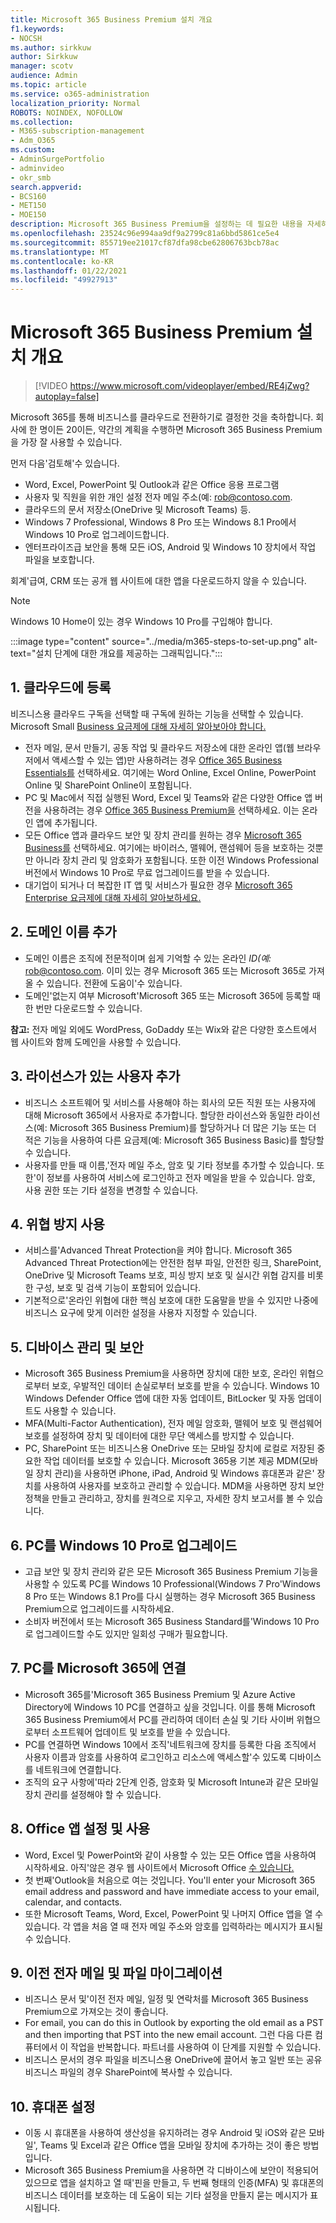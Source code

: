 ```yaml
---
title: Microsoft 365 Business Premium 설치 개요
f1.keywords:
- NOCSH
ms.author: sirkkuw
author: Sirkkuw
manager: scotv
audience: Admin
ms.topic: article
ms.service: o365-administration
localization_priority: Normal
ROBOTS: NOINDEX, NOFOLLOW
ms.collection:
- M365-subscription-management
- Adm_O365
ms.custom:
- AdminSurgePortfolio
- adminvideo
- okr_smb
search.appverid:
- BCS160
- MET150
- MOE150
description: Microsoft 365 Business Premium을 설정하는 데 필요한 내용을 자세히 알아보아야 합니다.
ms.openlocfilehash: 23524c96e994aa9df9a2799c81a6bbd5861ce5e4
ms.sourcegitcommit: 855719ee21017cf87dfa98cbe62806763bcb78ac
ms.translationtype: MT
ms.contentlocale: ko-KR
ms.lasthandoff: 01/22/2021
ms.locfileid: "49927913"
---
```

# <a name="overview-of-microsoft-365-business-premium-setup"></a>Microsoft 365 Business Premium 설치 개요

> [!VIDEO https://www.microsoft.com/videoplayer/embed/RE4jZwg?autoplay=false]

Microsoft 365를 통해 비즈니스를 클라우드로 전환하기로 결정한 것을 축하합니다. 회사에 한 명이든 20이든, 약간의 계획을 수행하면 Microsoft 365 Business Premium을 가장 잘 사용할 수 있습니다.

먼저 다음&#39;검토해&#39;수 있습니다.

- Word, Excel, PowerPoint 및 Outlook과 같은 Office 응용 프로그램
- 사용자 및 직원을 위한 개인 설정 전자 메일 주소(예: rob@contoso.com.
- 클라우드의 문서 저장소(OneDrive 및 Microsoft Teams) 등.
- Windows 7 Professional, Windows 8 Pro 또는 Windows 8.1 Pro에서 Windows 10 Pro로 업그레이드합니다.
- 엔터프라이즈급 보안을 통해 모든 iOS, Android 및 Windows 10 장치에서 작업 파일을 보호합니다.

회계&#39;급여, CRM 또는 공개 웹 사이트에 대한 앱을 다운로드하지 않을 수 있습니다.

> [!NOTE]
> Windows 10 Home이 있는 경우 Windows 10 Pro를 구입해야 합니다.  


:::image type="content" source="../media/m365-steps-to-set-up.png" alt-text="설치 단계에 대한 개요를 제공하는 그래픽입니다.":::

## <a name="1-sign-up-for-the-cloud"></a>1. 클라우드에 등록

비즈니스용 클라우드 구독을 선택할 때 구독에 원하는 기능을 선택할 수 있습니다. Microsoft Small [Business 요금제에 대해 자세히 알아보아야 합니다.](https://www.microsoft.com/microsoft-365/business?rtc=1)

- 전자 메일, 문서 만들기, 공동 작업 및 클라우드 저장소에 대한 온라인 앱(웹 브라우저에서 액세스할 수 있는 앱)만 사용하려는 경우 [Office 365 Business Essentials를](https://www.microsoft.com/en-us/p/office-365-business-essentials/cfq7ttc0k59v?rtc=1&amp;activetab=pivot:overviewtab) 선택하세요. 여기에는 Word Online, Excel Online, PowerPoint Online 및 SharePoint Online이 포함됩니다.
- PC 및 Mac에서 직접 실행된 Word, Excel 및 Teams와 같은 다양한 Office 앱 버전을 사용하려는 경우 [Office 365 Business Premium을](https://products.office.com/en-us/business/office-365-business-premium) 선택하세요. 이는 온라인 앱에 추가됩니다.
- 모든 Office 앱과 클라우드 보안 및 장치 관리를 원하는 경우 [Microsoft 365 Business를](https://www.microsoft.com/microsoft-365/business?rtc=1) 선택하세요. 여기에는 바이러스, 맬웨어, 랜섬웨어 등을 보호하는 것뿐만 아니라 장치 관리 및 암호화가 포함됩니다. 또한 이전 Windows Professional 버전에서 Windows 10 Pro로 무료 업그레이드를 받을 수 있습니다.
- 대기업이 되거나 더 복잡한 IT 앱 및 서비스가 필요한 경우 [Microsoft 365 Enterprise 요금제에 대해 자세히 알아보하세요.](https://www.microsoft.com/microsoft-365/compare-all-microsoft-365-plans)


## <a name="2-add-a-domain-name"></a>2. 도메인 이름 추가

- 도메인 이름은 조직에 전문적이며 쉽게 기억할 수 있는 온라인 _ID(예:_ rob@contoso.com. 이미 있는 경우 Microsoft 365 또는 Microsoft 365로 가져올 수 있습니다. 전환에 도움이&#39;수 있습니다.
- 도메인&#39;없는지 여부 Microsoft&#39;Microsoft 365 또는 Microsoft 365에 등록할 때 한 번만 다운로드할 수 있습니다.

**참고:**  전자 메일 외에도 WordPress, GoDaddy 또는 Wix와 같은 다양한 호스트에서 웹 사이트와 함께 도메인을 사용할 수 있습니다.

## <a name="3-add-users-with-licenses"></a>3. 라이선스가 있는 사용자 추가

- 비즈니스 소프트웨어 및 서비스를 사용해야 하는 회사의 모든 직원 또는 사용자에 대해 Microsoft 365에서 사용자로 추가합니다. 할당한 라이선스와 동일한 라이선스(예: Microsoft 365 Business Premium)를 할당하거나 더 많은 기능 또는 더 적은 기능을 사용하여 다른 요금제(예: Microsoft 365 Business Basic)를 할당할 수 있습니다.
- 사용자를 만들 때 이름,&#39;전자 메일 주소, 암호 및 기타 정보를 추가할 수 있습니다. 또한&#39;이 정보를 사용하여 서비스에 로그인하고 전자 메일을 받을 수 있습니다. 암호, 사용 권한 또는 기타 설정을 변경할 수 있습니다.


## <a name="4-enable-threat-protection"></a>4. 위협 방지 사용

- 서비스를&#39;Advanced Threat Protection을 켜야 합니다. Microsoft 365 Advanced Threat Protection에는 안전한 첨부 파일, 안전한 링크, SharePoint, OneDrive 및 Microsoft Teams 보호, 피싱 방지 보호 및 실시간 위협 감지를 비롯한 구성, 보호 및 검색 기능이 포함되어 있습니다.
- 기본적으로&#39;온라인 위협에 대한 핵심 보호에 대한 도움말을 받을 수 있지만 나중에 비즈니스 요구에 맞게 이러한 설정을 사용자 지정할 수 있습니다.

## <a name="5-manage-and-secure-your-devices"></a>5. 디바이스 관리 및 보안

- Microsoft 365 Business Premium을 사용하면 장치에 대한 보호, 온라인 위협으로부터 보호, 우발적인 데이터 손실로부터 보호를 받을 수 있습니다. Windows 10 Windows Defender Office 앱에 대한 자동 업데이트, BitLocker 및 자동 업데이트도 사용할 수 있습니다.
- MFA(Multi-Factor Authentication), 전자 메일 암호화, 맬웨어 보호 및 랜섬웨어 보호를 설정하여 장치 및 데이터에 대한 무단 액세스를 방지할 수 있습니다.
- PC, SharePoint 또는 비즈니스용 OneDrive 또는 모바일 장치에 로컬로 저장된 중요한 작업 데이터를 보호할 수 있습니다. Microsoft 365용 기본 제공 MDM(모바일 장치 관리)을 사용하면 iPhone, iPad, Android 및 Windows 휴대폰과 같은&#39; 장치를 사용하여 사용자를 보호하고 관리할 수 있습니다. MDM을 사용하면 장치 보안 정책을 만들고 관리하고, 장치를 원격으로 지우고, 자세한 장치 보고서를 볼 수 있습니다.

## <a name="6-upgrade-your-pcs-to-windows-10-pro"></a>6. PC를 Windows 10 Pro로 업그레이드

- 고급 보안 및 장치 관리와 같은 모든 Microsoft 365 Business Premium 기능을 사용할 수 있도록 PC를 Windows 10 Professional(Windows 7 Pro&#39;Windows 8 Pro 또는 Windows 8.1 Pro를 다시 실행하는 경우 Microsoft 365 Business Premium으로 업그레이드를 시작하세요.
- 소비자 버전에서 또는 Microsoft 365 Business Standard를&#39;Windows 10 Pro로 업그레이드할 수도 있지만 일회성 구매가 필요합니다.

## <a name="7-connect-your-pcs-to-microsoft-365"></a>7. PC를 Microsoft 365에 연결

- Microsoft 365를&#39;Microsoft 365 Business Premium 및 Azure Active Directory에 Windows 10 PC를 연결하고 싶을 것입니다. 이를 통해 Microsoft 365 Business Premium에서 PC를 관리하여 데이터 손실 및 기타 사이버 위협으로부터 소프트웨어 업데이트 및 보호를 받을 수 있습니다.
- PC를 연결하면 Windows 10에서 조직&#39;네트워크에 장치를 등록한 다음 조직에서 사용자 이름과 암호를 사용하여 로그인하고 리소스에 액세스할&#39;수 있도록 디바이스를 네트워크에 연결합니다.
- 조직의 요구 사항에&#39;따라 2단계 인증, 암호화 및 Microsoft Intune과 같은 모바일 장치 관리를 설정해야 할 수 있습니다.

## <a name="8-set-up-and-use-office-apps"></a>8. Office 앱 설정 및 사용

- Word, Excel 및 PowerPoint와 같이 사용할 수 있는 모든 Office 앱을 사용하여 시작하세요. 아직&#39;않은 경우 웹 사이트에서 Microsoft Office [수 있습니다.](https://www.office.com/)
- 첫 번째&#39;Outlook을 처음으로 여는 것입니다. You&#39;ll enter your Microsoft 365 email address and password and have immediate access to your email, calendar, and contacts.
- 또한 Microsoft Teams, Word, Excel, PowerPoint 및 나머지 Office 앱을 열 수 있습니다. 각 앱을 처음 열 때 전자 메일 주소와 암호를 입력하라는 메시지가 표시될 수 있습니다.

## <a name="9-migrate-old-email-and-files"></a>9. 이전 전자 메일 및 파일 마이그레이션

- 비즈니스 문서 및&#39;이전 전자 메일, 일정 및 연락처를 Microsoft 365 Business Premium으로 가져오는 것이 좋습니다.
- For email, you can do this in Outlook by exporting the old email as a PST and then importing that PST into the new email account. 그런 다음 다른 컴퓨터에서 이 작업을 반복합니다. 파트너를 사용하여 이 단계를 지원할 수 있습니다.
- 비즈니스 문서의 경우 파일을 비즈니스용 OneDrive에 끌어서 놓고 일반 또는 공유 비즈니스 파일의 경우 SharePoint에 복사할 수 있습니다.

## <a name="10-set-up-your-phones"></a>10. 휴대폰 설정

- 이동 시 휴대폰을 사용하여 생산성을 유지하려는 경우 Android 및 iOS와 같은 모바일&#39;, Teams 및 Excel과 같은 Office 앱을 모바일 장치에 추가하는 것이 좋은 방법입니다.
- Microsoft 365 Business Premium을 사용하면 각 디바이스에 보안이 적용되어 있으므로 앱을 설치하고 열 때&#39;핀을 만들고, 두 번째 형태의 인증(MFA) 및 휴대폰의 비즈니스 데이터를 보호하는 데 도움이 되는 기타 설정을 만들지 묻는 메시지가 표시됩니다.